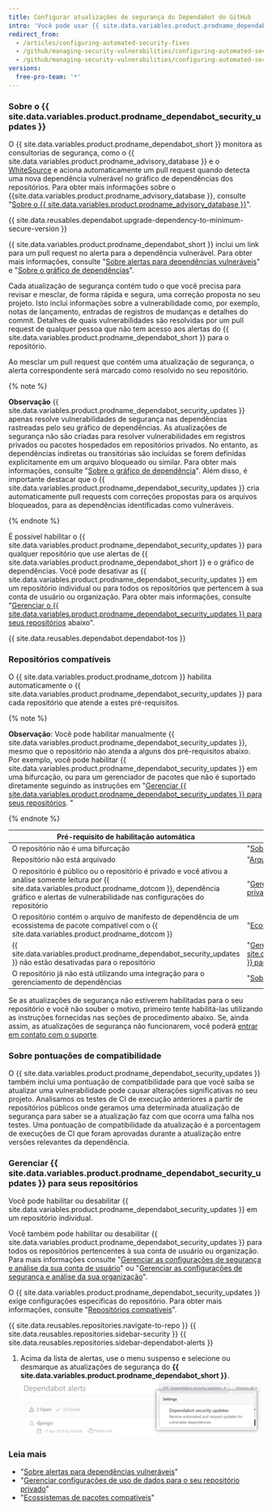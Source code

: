 ```yaml
---
title: Configurar atualizações de segurança do Dependabot do GitHub
intro: 'Você pode usar {{ site.data.variables.product.prodname_dependabot_security_updates }} ou pull requests manuais para atualizar facilmente dependências vulneráveis.'
redirect_from:
  - /articles/configuring-automated-security-fixes
  - /github/managing-security-vulnerabilities/configuring-automated-security-fixes
  - /github/managing-security-vulnerabilities/configuring-automated-security-updates
versions:
  free-pro-team: '*'
---
```


### Sobre o {{ site.data.variables.product.prodname_dependabot_security_updates }}

O {{ site.data.variables.product.prodname_dependabot_short }} monitora as consultorias de segurança, como o {{ site.data.variables.product.prodname_advisory_database }} e o [WhiteSource](https://www.whitesourcesoftware.com/vulnerability-database) e aciona automaticamente um pull request quando detecta uma nova dependência vulnerável no gráfico de dependências dos repositórios. Para obter mais informações sobre o {{site.data.variables.product.prodname_advisory_database }}, consulte "[Sobre o {{ site.data.variables.product.prodname_advisory_database }}](/github/managing-security-vulnerabilities/browsing-security-vulnerabilities-in-the-github-advisory-database#about-the-github-advisory-database)".

{{ site.data.reusables.dependabot.upgrade-dependency-to-minimum-secure-version }}

{{ site.data.variables.product.prodname_dependabot_short }} inclui um link para um pull request no alerta para a dependência vulnerável. Para obter mais informações, consulte "[Sobre alertas para dependências vulneráveis](/github/managing-security-vulnerabilities/about-alerts-for-vulnerable-dependencies)" e "[Sobre o gráfico de dependências](/github/visualizing-repository-data-with-graphs/about-the-dependency-graph)".

Cada atualização de segurança contém tudo o que você precisa para revisar e mesclar, de forma rápida e segura, uma correção proposta no seu projeto. Isto inclui informações sobre a vulnerabilidade como, por exemplo, notas de lançamento, entradas de registros de mudanças e detalhes do commit. Detalhes de quais vulnerabilidades são resolvidas por um pull request de qualquer pessoa que não tem acesso aos alertas do {{ site.data.variables.product.prodname_dependabot_short }} para o repositório.

Ao mesclar um pull request que contém uma atualização de segurança, o alerta correspondente será marcado como resolvido no seu repositório.

{% note %}

**Observação** 
{{ site.data.variables.product.prodname_dependabot_security_updates }} apenas resolve vulnerabilidades de segurança nas dependências rastreadas pelo seu gráfico de dependências. As atualizações de segurança não são criadas para resolver vulnerabilidades em registros privados ou pacotes hospedados em repositórios privados. No entanto, as dependências indiretas ou transitórias são incluídas se forem definidas explicitamente em um arquivo bloqueado ou similar. Para obter mais informações, consulte "[Sobre o gráfico de dependência](/github/visualizing-repository-data-with-graphs/about-the-dependency-graph)". Além disso, é importante destacar que o {{ site.data.variables.product.prodname_dependabot_security_updates }} cria automaticamente pull requests com correções propostas para os arquivos bloqueados, para as dependências identificadas como vulneráveis.

{% endnote %}

É possível habilitar o {{ site.data.variables.product.prodname_dependabot_security_updates }} para qualquer repositório que use alertas de {{ site.data.variables.product.prodname_dependabot_short }} e o gráfico de dependências. Você pode desativar as {{ site.data.variables.product.prodname_dependabot_security_updates }} em um repositório individual ou para todos os repositórios que pertencem à sua conta de usuário ou organização. Para obter mais informações, consulte "[Gerenciar o {{ site.data.variables.product.prodname_dependabot_security_updates }} para seus repositórios](#managing-github-dependabot-security-updates-for-your-repositories) abaixo".

{{ site.data.reusables.dependabot.dependabot-tos }}

### Repositórios compatíveis

O {{ site.data.variables.product.prodname_dotcom }} habilita automaticamente o {{ site.data.variables.product.prodname_dependabot_security_updates }} para cada repositório que atende a estes pré-requisitos.

{% note %}

**Observação**: Você pode habilitar manualmente {{ site.data.variables.product.prodname_dependabot_security_updates }}, mesmo que o repositório não atenda a alguns dos pré-requisitos abaixo. Por exemplo, você pode habilitar {{ site.data.variables.product.prodname_dependabot_security_updates }} em uma bifurcação, ou para um gerenciador de pacotes que não é suportado diretamente seguindo as instruções em "[Gerenciar {{ site.data.variables.product.prodname_dependabot_security_updates }} para seus repositórios](#managing-github-dependabot-security-updates-for-your-repositories). "

{% endnote %}

| Pré-requisito de habilitação automática                                                                                                                                                                                             | Mais informações                                                                                                                                                                               |
| ----------------------------------------------------------------------------------------------------------------------------------------------------------------------------------------------------------------------------------- | ---------------------------------------------------------------------------------------------------------------------------------------------------------------------------------------------- |
| O repositório não é uma bifurcação                                                                                                                                                                                                  | "[Sobre bifurcações](/github/collaborating-with-issues-and-pull-requests/about-forks)"                                                                                                         |
| Repositório não está arquivado                                                                                                                                                                                                      | "[Arquivar repositórios](/github/creating-cloning-and-archiving-repositories/archiving-repositories)"                                                                                          |
| O repositório é público ou o repositório é privado e você ativou a análise somente leitura por {{ site.data.variables.product.prodname_dotcom }}, dependência gráfico e alertas de vulnerabilidade nas configurações do repositório | "[Gerenciar configurações de uso de dados para seu repositório privado](/github/understanding-how-github-uses-and-protects-your-data/managing-data-use-settings-for-your-private-repository)". |
| O repositório contém o arquivo de manifesto de dependência de um ecossistema de pacote compatível com o {{ site.data.variables.product.prodname_dotcom }}                                                                           | "[Ecossistemas de pacotes compatíveis](/github/visualizing-repository-data-with-graphs/about-the-dependency-graph#supported-package-ecosystems)"                                               |
| {{ site.data.variables.product.prodname_dependabot_security_updates }} não estão desativadas para o repositório                                                                                                                   | "[Gerenciar {{ site.data.variables.product.prodname_dependabot_security_updates }} para o seu repositório](#managing-github-dependabot-security-updates-for-your-repositories)"              |
| O repositório já não está utilizando uma integração para o gerenciamento de dependências                                                                                                                                            | "[Sobre integrações](/github/customizing-your-github-workflow/about-integrations)"                                                                                                             |

Se as atualizações de segurança não estiverem habilitadas para o seu repositório e você não souber o motivo, primeiro tente habilitá-las utilizando as instruções fornecidas nas seções de procedimento abaixo. Se, ainda assim, as atualizações de segurança não funcionarem, você poderá [entrar em contato com o suporte](https://support.github.com/contact).

### Sobre pontuações de compatibilidade

O {{ site.data.variables.product.prodname_dependabot_security_updates }} também inclui uma pontuação de compatibilidade para que você saiba se atualizar uma vulnerabilidade pode causar alterações significativas no seu projeto. Analisamos os testes de CI de execução anteriores a partir de repositórios públicos onde geramos uma determinada atualização de segurança para saber se a atualização faz com que ocorra uma falha nos testes. Uma pontuação de compatibilidade da atualização é a porcentagem de execuções de CI que foram aprovadas durante a atualização entre versões relevantes da dependência.

### Gerenciar {{ site.data.variables.product.prodname_dependabot_security_updates }} para seus repositórios

Você pode habilitar ou desabilitar {{ site.data.variables.product.prodname_dependabot_security_updates }} em um repositório individual.

Você também pode habilitar ou desabilitar {{ site.data.variables.product.prodname_dependabot_security_updates }} para todos os repositórios pertencentes à sua conta de usuário ou organização. Para mais informações consulte "[Gerenciar as configurações de segurança e análise da sua conta de usuário](/github/setting-up-and-managing-your-github-user-account/managing-security-and-analysis-settings-for-your-user-account)" ou "[Gerenciar as configurações de segurança e análise da sua organização](/github/setting-up-and-managing-organizations-and-teams/managing-security-and-analysis-settings-for-your-organization)".

O {{ site.data.variables.product.prodname_dependabot_security_updates }} exige configurações específicas do repositório. Para obter mais informações, consulte "[Repositórios compatíveis](#supported-repositories)".

{{ site.data.reusables.repositories.navigate-to-repo }}
{{ site.data.reusables.repositories.sidebar-security }}
{{ site.data.reusables.repositories.sidebar-dependabot-alerts }}
1. Acima da lista de alertas, use o menu suspenso e selecione ou desmarque as atualizações de segurança do **{{ site.data.variables.product.prodname_dependabot_short }}**. ![Menu suspenso com a opção de ativar {{ site.data.variables.product.prodname_dependabot_security_updates }}](/assets/images/help/repository/enable-dependabot-security-updates-drop-down.png)

### Leia mais

- "[Sobre alertas para dependências vulneráveis](/github/managing-security-vulnerabilities/about-alerts-for-vulnerable-dependencies)"
- "[Gerenciar configurações de uso de dados para o seu repositório privado](/github/understanding-how-github-uses-and-protects-your-data/managing-data-use-settings-for-your-private-repository)"
- "[Ecossistemas de pacotes compatíveis](/github/visualizing-repository-data-with-graphs/about-the-dependency-graph#supported-package-ecosystems)"
